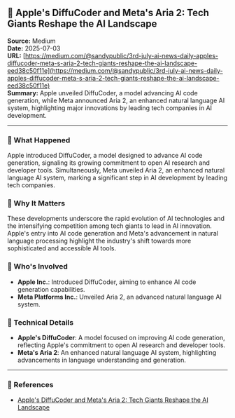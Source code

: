## 📰 Apple's DiffuCoder and Meta's Aria 2: Tech Giants Reshape the AI Landscape

**Source:** Medium  
**Date:** 2025-07-03  
**URL:** [https://medium.com/@sandypublic/3rd-july-ai-news-daily-apples-diffucoder-meta-s-aria-2-tech-giants-reshape-the-ai-landscape-eed38c50f11e](https://medium.com/@sandypublic/3rd-july-ai-news-daily-apples-diffucoder-meta-s-aria-2-tech-giants-reshape-the-ai-landscape-eed38c50f11e)  
**Summary:** Apple unveiled DiffuCoder, a model advancing AI code generation, while Meta announced Aria 2, an enhanced natural language AI system, highlighting major innovations by leading tech companies in AI development.

---

### 🔹 What Happened

Apple introduced DiffuCoder, a model designed to advance AI code generation, signaling its growing commitment to open AI research and developer tools. Simultaneously, Meta unveiled Aria 2, an enhanced natural language AI system, marking a significant step in AI development by leading tech companies.

### 🔹 Why It Matters

These developments underscore the rapid evolution of AI technologies and the intensifying competition among tech giants to lead in AI innovation. Apple's entry into AI code generation and Meta's advancement in natural language processing highlight the industry's shift towards more sophisticated and accessible AI tools.

### 🔹 Who's Involved

- **Apple Inc.**: Introduced DiffuCoder, aiming to enhance AI code generation capabilities.  
- **Meta Platforms Inc.**: Unveiled Aria 2, an advanced natural language AI system.

### 🔹 Technical Details

- **Apple's DiffuCoder**: A model focused on improving AI code generation, reflecting Apple's commitment to open AI research and developer tools.  
- **Meta's Aria 2**: An enhanced natural language AI system, highlighting advancements in language understanding and generation.

---

### 🔗 References

- [Apple's DiffuCoder and Meta's Aria 2: Tech Giants Reshape the AI Landscape](https://medium.com/@sandypublic/3rd-july-ai-news-daily-apples-diffucoder-meta-s-aria-2-tech-giants-reshape-the-ai-landscape-eed38c50f11e)
